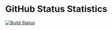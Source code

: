# GitHub Status Statistics

[![Build Status](https://travis-ci.org/AronNovak/github-status-stats.svg?branch=master)](https://travis-ci.org/AronNovak/github-status-stats)
